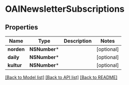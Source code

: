 # OAINewsletterSubscriptions

## Properties
Name | Type | Description | Notes
------------ | ------------- | ------------- | -------------
**norden** | **NSNumber*** |  | [optional] 
**daily** | **NSNumber*** |  | [optional] 
**kultur** | **NSNumber*** |  | [optional] 

[[Back to Model list]](../README.md#documentation-for-models) [[Back to API list]](../README.md#documentation-for-api-endpoints) [[Back to README]](../README.md)


